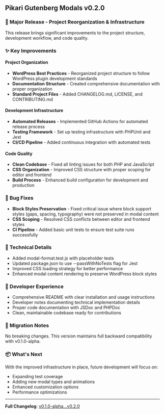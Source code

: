 ## Pikari Gutenberg Modals v0.2.0

### 🚀 Major Release - Project Reorganization & Infrastructure

This release brings significant improvements to the project structure, development workflow, and code quality.

### ✨ Key Improvements

#### Project Organization
- **WordPress Best Practices** - Reorganized project structure to follow WordPress plugin development standards
- **Documentation Structure** - Created comprehensive documentation with proper organization
- **Standard Project Files** - Added CHANGELOG.md, LICENSE, and CONTRIBUTING.md

#### Development Infrastructure
- **Automated Releases** - Implemented GitHub Actions for automated release process
- **Testing Framework** - Set up testing infrastructure with PHPUnit and Jest
- **CI/CD Pipeline** - Added continuous integration with automated tests

#### Code Quality
- **Clean Codebase** - Fixed all linting issues for both PHP and JavaScript
- **CSS Organization** - Improved CSS structure with proper scoping for editor and frontend
- **Build Process** - Enhanced build configuration for development and production

### 🐛 Bug Fixes

- **Block Styles Preservation** - Fixed critical issue where block support styles (gaps, spacing, typography) were not preserved in modal content
- **CSS Scoping** - Resolved CSS conflicts between editor and frontend styles
- **CI Pipeline** - Added basic unit tests to ensure test suite runs successfully

### 🔧 Technical Details

- Added modal-format.test.js with placeholder tests
- Updated package.json to use --passWithNoTests flag for Jest
- Improved CSS loading strategy for better performance
- Enhanced modal content rendering to preserve WordPress block styles

### 📝 Developer Experience

- Comprehensive README with clear installation and usage instructions
- Developer notes documenting technical implementation details
- Proper code documentation with JSDoc and PHPDoc
- Clean, maintainable codebase ready for contributions

### 🔄 Migration Notes

No breaking changes. This version maintains full backward compatibility with v0.1.0-alpha.

### 📦 What's Next

With the improved infrastructure in place, future development will focus on:
- Expanding test coverage
- Adding new modal types and animations
- Enhanced customization options
- Performance optimizations

---

**Full Changelog**: [v0.1.0-alpha...v0.2.0](https://github.com/HelloPikari/pikari-gutenberg-modals/compare/v0.1.0-alpha...v0.2.0)